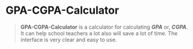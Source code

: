 # GPA-CGPA-Calculator
> **GPA-CGPA-Calculator** is a calculator for calculating ***GPA*** or, ***CGPA***.  
It can help school teachers a lot also will save a lot of time. The interface is very clear and easy to use.
